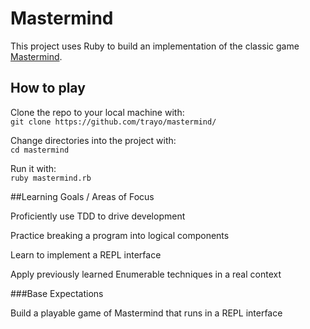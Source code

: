 # Mastermind


This project uses Ruby to build an implementation of the classic game [Mastermind](https://en.wikipedia.org/wiki/Mastermind_(board_game)).

## How to play

Clone the repo to your local machine with:  
  `git clone https://github.com/trayo/mastermind/`

Change directories into the project with:  
  `cd mastermind`
  
Run it with:  
  `ruby mastermind.rb`

##Learning Goals / Areas of Focus

Proficiently use TDD to drive development

Practice breaking a program into logical components

Learn to implement a REPL interface

Apply previously learned Enumerable techniques in a real context

###Base Expectations

Build a playable game of Mastermind that runs in a REPL interface
